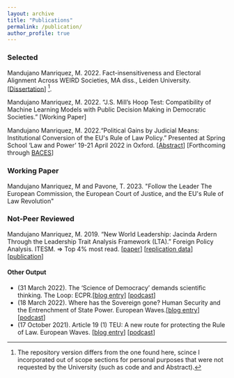 ```yaml
---
layout: archive
title: "Publications"
permalink: /publication/
author_profile: true
---
```

### Selected

Mandujano Manriquez, M. 2022. Fact-insensitiveness and Electoral Alignment Across WEIRD Societies, MA diss., Leiden University.
[[Dissertation](\assets\files\mmm_electoralaligment-weirdsocieties_2022.pdf)] [^1].

Mandujano Manriquez, M. 2022. “J.S. Mill’s Hoop Test: Compatibility of Machine Learning Models with Public Decision Making in Democratic Societies.”
[Working Paper]

Mandujano Manriquez, M. 2022.“Political Gains by Judicial Means: Institutional Conversion of the EU's Rule of Law Policy.” Presented at Spring School ‘Law and Power’ 19-21 April 2022 in Oxford.
[[Abstract](/assets/files/mmm_politicalgainsbyjudicialmeans_2022.pdf)] [Forthcoming through [BACES](https://www.upf.edu/web/baces/baces-working-papers)]


### Working Paper 

Mandujano Manriquez, M and Pavone, T. 2023. "Follow the Leader The European Commission, the European Court of Justice, and the EU's Rule of Law Revolution"

### Not-Peer Reviewed

Mandujano Manriquez, M. 2019. “New World Leadership: Jacinda Ardern Through the Leadership Trait Analysis Framework (LTA).” Foreign Policy Analysis. ITESM.
⇒ Top 4% most read.
[[paper](/assets/files/mmm_lta-JacindaArdern_2019.pdf)] [[replication data](/assets/files/jacinda-ardern-lta-general.xlsx)] [[publication](https://www.academia.edu/39164271/New_World_Leadership_Jacinda_Ardern_Through_the_Leadership_Trait_Analysis?source=swp_share)]


#### Other Output

- (31 March 2022). The ‘Science of Democracy’ demands scientific thinking. The Loop: ECPR.[[blog entry](https://theloop.ecpr.eu/the-science-of-democracy-demands-scientific-thinking/)] [[podcast](https://open.spotify.com/episode/2pLmHKezq2ZcEo38QHtYim)]
- (18 March 2022). Where has the Sovereign gone? Human Security and the Entrenchment of State Power. European Waves.[[blog entry](https://www.europeanwaves.com/beyond-europe/where-has-the-sovereign-gone-human-security-and-the-entrenchment-of-state-power/)] [[podcast](https://open.spotify.com/episode/3aCgBBvsN3b9ipZwmbIeOJ?si=FgPEfQveQ9i44qnsxhd5Ng)]
- (17 October 2021). Article 19 (1) TEU: A new route for protecting the Rule of Law. European Waves.
  [[blog entry](https://www.europeanwaves.com/on-the-continent/article-19-1-tfeu-a-new-route-for-protecting-the-rule-of-law/)] [[podcast](https://open.spotify.com/episode/1ZeeL7pWIomEdBHywGue1G?si=9pQ3YIMeRRGt5ifbKMTBeA)]

[^1]: The repository version differs from the one found here, scince I incorporated out of scope sections for personal purposes that were not requested by the University (such as code and and Abstract).
